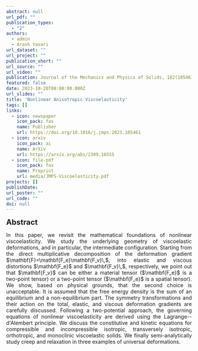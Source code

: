 ```yaml
---
abstract: null
url_pdf: ""
publication_types:
  - "2"
authors:
  - admin
  - Arash Yavari
url_dataset: ""
url_project: ""
publication_short: ""
url_source: ""
url_video: ""
publication: Journal of the Mechanics and Physics of Solids, 182(105461)
featured: false
date: 2023-10-20T00:00:00.000Z
url_slides: ""
title: 'Nonlinear Anisotropic Viscoelasticity'
tags: []
links:
  - icon: newspaper
    icon_pack: fas
    name: Publisher
    url: https://doi.org/10.1016/j.jmps.2023.105461
  - icon: arxiv
    icon_pack: ai
    name: ArXiv
    url: https://arxiv.org/abs/2309.16555
  - icon: file-pdf
    icon_pack: fas
    name: Preprint
    url: media/JMPS-Viscoelasticity.pdf
projects: []
publishDate: 
url_poster: ""
url_code: ""
doi: null
---
```

<big><big><b>Abstract</b></big></big>
<div style="text-align: justify">In this paper, we revisit the mathematical foundations of nonlinear viscoelasticity. We study the underlying geometry of viscoelastic deformations, and in particular, the intermediate configuration. Starting from the direct multiplicative decomposition of the deformation gradient $\mathbf{F}=\mathbf{F_e}\mathbf{F_v}\,$, into elastic and viscous distortions $\mathbf{F_e}$ and $\mathbf{F_v}\,$, respectively, we point out that $\mathbf{F_v}$ can be either a material tensor ($\mathbf{F_e}$ is a two-point tensor) or a two-point tensor ($\mathbf{F_e}$ is a spatial tensor). We show, based on physical grounds, that the second choice is unacceptable. It is assumed that the free energy density is the sum of an equilibrium and a non-equilibrium part. The symmetry transformations and their action on the total, elastic, and viscous deformation gradients are carefully discussed. Following a two-potential approach, the governing equations of nonlinear viscoelasticity are derived using the Lagrange--d'Alembert principle. We discuss the constitutive and kinetic equations for compressible and incompressible isotropic, transversely isotropic, orthotropic, and monoclinic viscoelastic solids. We finally semi-analytically study creep and relaxation in three examples of universal deformations.</div>